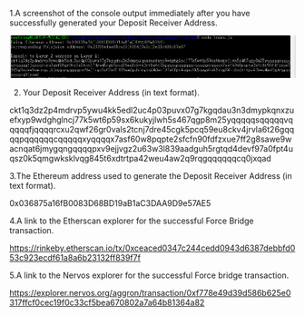 1.A screenshot of the console output immediately after you have successfully generated your Deposit Receiver Address.

![avatar](Ntest005.png)


2. Your Deposit Receiver Address (in text format).

ckt1q3dz2p4mdrvp5ywu4kk5edl2uc4p03puvx07g7kgqdau3n3dmypkqnxzuefxyp9wdghglncj77k5wt6p59sx6kukyjlwh5s467qgp8m25yqqqqqsqqqqqvqqqqqfjqqqqrcxu2qwf26gr0vals2tcnj7dre45cgk5pcq59eu8ckv4jrvla6t26gqqqqpqqqqqqcqqqqqxyqqqqx7asf60w8pqpte2sfcfn90fdfzxue7ff2g8sawe9wacnqat6jmygqngqqqqpxv9ejjvgz2u63w3l839aadguh5rgtqd4devf97a0fpt4uqsz0k5qmgwksklvqg845t6xdtrtpa42weu4aw2q9rqgqqqqqqcq0jxqad

3.The Ethereum address used to generate the Deposit Receiver Address (in text format).

 0x036875a16fB0083D68BD19aB1aC3DAA9D9e57AE5
 

4.A link to the Etherscan explorer for the successful Force Bridge transaction.

https://rinkeby.etherscan.io/tx/0xceaced0347c244cedd0943d6387debbfd053c923ecdf61a8a6b23132ff839f7f


5.A link to the Nervos explorer for the successful Force bridge transaction. 

https://explorer.nervos.org/aggron/transaction/0xf778e49d39d586b625e0317ffcf0cec19f0c33cf5bea670802a7a64b81364a82
